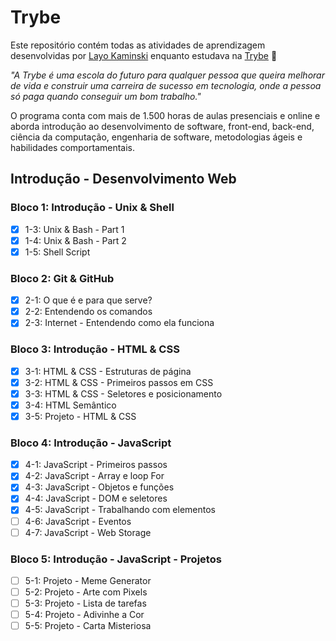 # Trybe

Este repositório contém todas as atividades de aprendizagem desenvolvidas por [Layo Kaminski](https://www.linkedin.com/in/layo-kaminski/) enquanto estudava na [Trybe](https://www.betrybe.com/) :rocket:

*"A Trybe é uma escola do futuro para qualquer pessoa que queira melhorar de vida e construir uma carreira de sucesso em tecnologia, onde a pessoa só paga quando conseguir um bom trabalho."*

O programa conta com mais de 1.500 horas de aulas presenciais e online e aborda introdução ao desenvolvimento de software, front-end, back-end, ciência da computação, engenharia de software, metodologias ágeis e habilidades comportamentais.

## Introdução - Desenvolvimento Web

### Bloco 1: Introdução - Unix & Shell

- [x] 1-3: Unix & Bash - Part 1
- [x] 1-4: Unix & Bash - Part 2
- [x] 1-5: Shell Script

### Bloco 2: Git & GitHub

- [x] 2-1: O que é e para que serve?
- [x] 2-2: Entendendo os comandos
- [x] 2-3: Internet - Entendendo como ela funciona

### Bloco 3: Introdução - HTML & CSS

- [x] 3-1: HTML & CSS - Estruturas de página
- [x] 3-2: HTML & CSS - Primeiros passos em CSS
- [x] 3-3: HTML & CSS - Seletores e posicionamento
- [x] 3-4: HTML Semântico
- [x] 3-5: Projeto - HTML & CSS

### Bloco 4: Introdução - JavaScript

- [x] 4-1: JavaScript - Primeiros passos
- [x] 4-2: JavaScript - Array e loop For
- [x] 4-3: JavaScript - Objetos e funções
- [x] 4-4: JavaScript - DOM e seletores
- [x] 4-5: JavaScript - Trabalhando com elementos
- [ ] 4-6: JavaScript - Eventos
- [ ] 4-7: JavaScript - Web Storage

### Bloco 5: Introdução - JavaScript - Projetos

- [ ] 5-1: Projeto - Meme Generator
- [ ] 5-2: Projeto - Arte com Pixels
- [ ] 5-3: Projeto - Lista de tarefas
- [ ] 5-4: Projeto - Adivinhe a Cor
- [ ] 5-5: Projeto - Carta Misteriosa
